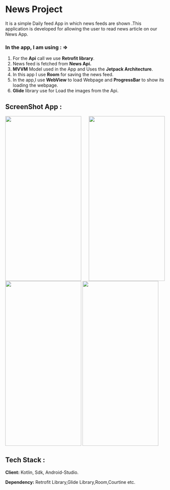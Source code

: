 # News Project
It is a simple Daily feed App in which news feeds are shown .This application is developed for allowing
the user to read news article on our News App.

### In the app, I am using : =>

1. For the **Api** call we use **Retrofit library**.
2. News feed is fetched from **News Api.**
3. **MVVM** Model used in the App and Uses the **Jetpack Architecture**.
4. In this app I use **Room** for saving the news feed.
5. In the app,I use **WebView** to load Webpage and **ProgressBar** to show its loading the webpage.
6. **Glide** library use for Load the images from the Api.


## ScreenShot App :
<img align="left" width="240px" height="520px" src="https://user-images.githubusercontent.com/80156271/226164847-f984ea02-05f8-4615-b7d7-ab369d41a954.jpg">
<img align="right" width="240px" height="520px" src="https://user-images.githubusercontent.com/80156271/226164853-f7042bbe-180a-4c02-b7de-f66b23fd8a7b.jpg">
<img align="centre" width="240px" height="520px" src="https://user-images.githubusercontent.com/80156271/226164855-ab850a48-6ccc-4348-9e9b-0c6e71a8dd76.jpg">
<img align="centre" width="240px" height="520px" src="https://user-images.githubusercontent.com/80156271/226164856-1d7d4e83-8b2f-4e22-8870-9000a72bf306.jpg">


## Tech Stack :
**Client:** Kotlin, Sdk, Android-Studio.

**Dependency:** Retrofit Library,Glide Library,Room,Courtine etc. 

